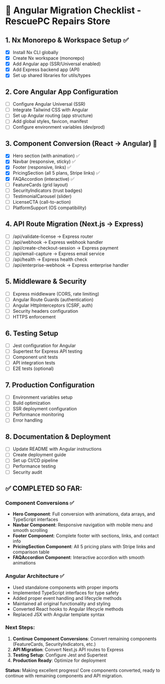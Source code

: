 # 🚀 Angular Migration Checklist - RescuePC Repairs Store

## 1. Nx Monorepo & Workspace Setup ✅
- [x] Install Nx CLI globally
- [x] Create Nx workspace (monorepo)
- [x] Add Angular app (SSR/Universal enabled)
- [x] Add Express backend app (API)
- [x] Set up shared libraries for utils/types

## 2. Core Angular App Configuration
- [ ] Configure Angular Universal (SSR)
- [ ] Integrate Tailwind CSS with Angular
- [ ] Set up Angular routing (app structure)
- [ ] Add global styles, favicon, manifest
- [ ] Configure environment variables (dev/prod)

## 3. Component Conversion (React → Angular) 🔄
- [x] Hero section (with animation) ✅
- [x] Navbar (responsive, sticky) ✅
- [x] Footer (responsive, links) ✅
- [x] PricingSection (all 5 plans, Stripe links) ✅
- [x] FAQAccordion (interactive) ✅
- [ ] FeatureCards (grid layout)
- [ ] SecurityIndicators (trust badges)
- [ ] TestimonialCarousel (slider)
- [ ] LicenseCTA (call-to-action)
- [ ] PlatformSupport (OS compatibility)

## 4. API Route Migration (Next.js → Express)
- [ ] /api/validate-license → Express router
- [ ] /api/webhook → Express webhook handler
- [ ] /api/create-checkout-session → Express payment
- [ ] /api/email-capture → Express email service
- [ ] /api/health → Express health check
- [ ] /api/enterprise-webhook → Express enterprise handler

## 5. Middleware & Security
- [ ] Express middleware (CORS, rate limiting)
- [ ] Angular Route Guards (authentication)
- [ ] Angular HttpInterceptors (CSRF, auth)
- [ ] Security headers configuration
- [ ] HTTPS enforcement

## 6. Testing Setup
- [ ] Jest configuration for Angular
- [ ] Supertest for Express API testing
- [ ] Component unit tests
- [ ] API integration tests
- [ ] E2E tests (optional)

## 7. Production Configuration
- [ ] Environment variables setup
- [ ] Build optimization
- [ ] SSR deployment configuration
- [ ] Performance monitoring
- [ ] Error handling

## 8. Documentation & Deployment
- [ ] Update README with Angular instructions
- [ ] Create deployment guide
- [ ] Set up CI/CD pipeline
- [ ] Performance testing
- [ ] Security audit

## ✅ **COMPLETED SO FAR:**

### **Component Conversions** ✅
- **Hero Component**: Full conversion with animations, data arrays, and TypeScript interfaces
- **Navbar Component**: Responsive navigation with mobile menu and smooth scrolling
- **Footer Component**: Complete footer with sections, links, and contact info
- **PricingSection Component**: All 5 pricing plans with Stripe links and comparison table
- **FAQAccordion Component**: Interactive accordion with smooth animations

### **Angular Architecture** ✅
- Used standalone components with proper imports
- Implemented TypeScript interfaces for type safety
- Added proper event handling and lifecycle methods
- Maintained all original functionality and styling
- Converted React hooks to Angular lifecycle methods
- Replaced JSX with Angular template syntax

### **Next Steps:**
1. **Continue Component Conversions**: Convert remaining components (FeatureCards, SecurityIndicators, etc.)
2. **API Migration**: Convert Next.js API routes to Express
3. **Testing Setup**: Configure Jest and Supertest
4. **Production Ready**: Optimize for deployment

**Status:** Making excellent progress! Core components converted, ready to continue with remaining components and API migration. 